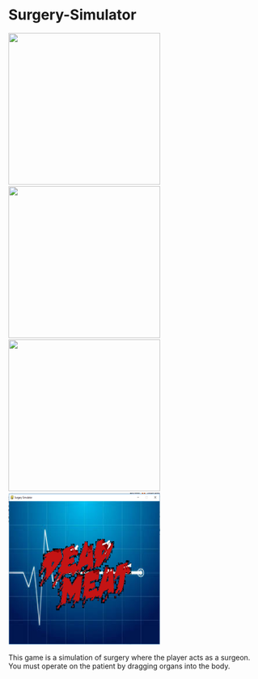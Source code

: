 # Surgery-Simulator
<img src = "https://github.com/Kxu021/pyGame-Surgery-Simulator/blob/master/Capture2.PNG" width=300 height=300>
<img src = "https://github.com/Kxu021/pyGame-Surgery-Simulator/blob/master/Capture1.PNG" width=300 height=300>
<img src = "https://github.com/Kxu021/pyGame-Surgery-Simulator/blob/master/Capture3.PNG" width=300 height=300>
<img src = "https://github.com/Kxu021/Surgery-Simulator/blob/master/Capture4.PNG" width=300 height=300>
<p>This game is a simulation of surgery where the player acts as a surgeon. You must operate on the patient by dragging organs into the body.  
